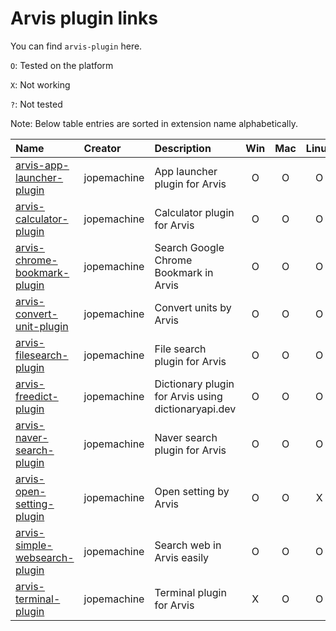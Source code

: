 # Arvis plugin links

You can find `arvis-plugin` here.

`O`: Tested on the platform

`X`: Not working

`?`: Not tested

Note: Below table entries are sorted in extension name alphabetically.

| Name                                                                                            | Creator     | Description                                         | Win | Mac | Linux |
| :---------------------------------------------------------------------------------------------- | :---------- | :-------------------------------------------------- | :-: | :-: | :---: |
| [arvis-app-launcher-plugin](https://github.com/arvis-plugins/arvis-app-launcher-plugin)         | jopemachine | App launcher plugin for Arvis                       |  O  |  O  |   O   |
| [arvis-calculator-plugin](https://github.com/arvis-plugins/arvis-calculator-plugin#readme)      | jopemachine | Calculator plugin for Arvis                         |  O  |  O  |   O   |
| [arvis-chrome-bookmark-plugin](https://github.com/arvis-plugins/arvis-chrome-bookmark-plugin)   | jopemachine | Search Google Chrome Bookmark in Arvis              |  O  |  O  |   O   |
| [arvis-convert-unit-plugin](https://github.com/arvis-plugins/arvis-convert-unit-plugin)         | jopemachine | Convert units by Arvis                              |  O  |  O  |   O   |
| [arvis-filesearch-plugin](https://github.com/arvis-plugins/arvis-filesearch-plugin)             | jopemachine | File search plugin for Arvis                        |  O  |  O  |   O   |
| [arvis-freedict-plugin](https://github.com/arvis-plugins/arvis-freedict-plugin)                 | jopemachine | Dictionary plugin for Arvis using dictionaryapi.dev |  O  |  O  |   O   |
| [arvis-naver-search-plugin](https://github.com/arvis-plugins/arvis-naver-search-plugin)         | jopemachine | Naver search plugin for Arvis                       |  O  |  O  |   O   |
| [arvis-open-setting-plugin](https://github.com/arvis-plugins/arvis-open-setting-plugin)         | jopemachine | Open setting by Arvis                               |  O  |  O  |   X   |
| [arvis-simple-websearch-plugin](https://github.com/arvis-plugins/arvis-simple-websearch-plugin) | jopemachine | Search web in Arvis easily                          |  O  |  O  |   O   |
| [arvis-terminal-plugin](https://github.com/arvis-plugins/arvis-terminal-plugin)                 | jopemachine | Terminal plugin for Arvis                           |  X  |  O  |   O   |
